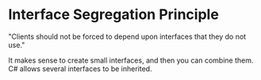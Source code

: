 ﻿# Interface Segregation Principle

"Clients should not be forced to depend upon interfaces that they do not use."

It makes sense to create small interfaces, and then you can combine them. C# allows several interfaces to be inherited.  